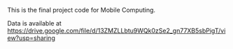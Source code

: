 This is the final project code for Mobile Computing.

Data is available at https://drive.google.com/file/d/13ZMZLLbtu9WQk0zSe2_gn77XB5sbPigT/view?usp=sharing
